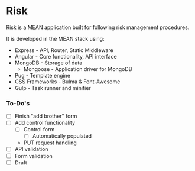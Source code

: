 # Risk
Risk is a MEAN application built for following risk management procedures.

It is developed in the MEAN stack using:
* Express - API, Router, Static Middleware
* Angular - Core functionality, API interface
* MongoDB - Storage of data
    * Mongoose - Application driver for MongoDB
* Pug - Template engine
* CSS Frameworks - Bulma & Font-Awesome
* Gulp - Task runner and minifier

### To-Do's
* [ ] Finish "add brother" form
* [ ] Add control functionality
    * [ ] Control form
        * [ ] Automatically populated
    * PUT request handling
* [ ] API validation
* [ ] Form validation
* [ ] Draft
